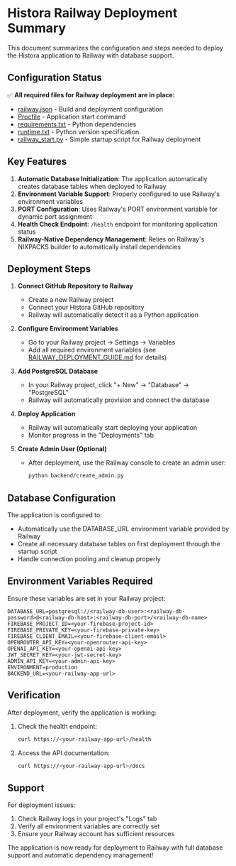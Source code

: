 # Histora Railway Deployment Summary

This document summarizes the configuration and steps needed to deploy the Histora application to Railway with database support.

## Configuration Status

✅ **All required files for Railway deployment are in place:**
- [railway.json](file:///Users/hientranpc/Desktop/Claude/histora/railway.json) - Build and deployment configuration
- [Procfile](file:///Users/hientranpc/Desktop/Claude/histora/Procfile) - Application start command
- [requirements.txt](file:///Users/hientranpc/Desktop/Claude/histora/requirements.txt) - Python dependencies
- [runtime.txt](file:///Users/hientranpc/Desktop/Claude/histora/runtime.txt) - Python version specification
- [railway_start.py](file:///Users/hientranpc/Desktop/Claude/histora/railway_start.py) - Simple startup script for Railway deployment

## Key Features

1. **Automatic Database Initialization**: The application automatically creates database tables when deployed to Railway
2. **Environment Variable Support**: Properly configured to use Railway's environment variables
3. **PORT Configuration**: Uses Railway's PORT environment variable for dynamic port assignment
4. **Health Check Endpoint**: `/health` endpoint for monitoring application status
5. **Railway-Native Dependency Management**: Relies on Railway's NIXPACKS builder to automatically install dependencies

## Deployment Steps

1. **Connect GitHub Repository to Railway**
   - Create a new Railway project
   - Connect your Histora GitHub repository
   - Railway will automatically detect it as a Python application

2. **Configure Environment Variables**
   - Go to your Railway project → Settings → Variables
   - Add all required environment variables (see [RAILWAY_DEPLOYMENT_GUIDE.md](file:///Users/hientranpc/Desktop/Claude/histora/RAILWAY_DEPLOYMENT_GUIDE.md) for details)

3. **Add PostgreSQL Database**
   - In your Railway project, click "+ New" → "Database" → "PostgreSQL"
   - Railway will automatically provision and connect the database

4. **Deploy Application**
   - Railway will automatically start deploying your application
   - Monitor progress in the "Deployments" tab

5. **Create Admin User (Optional)**
   - After deployment, use the Railway console to create an admin user:
     ```bash
     python backend/create_admin.py
     ```

## Database Configuration

The application is configured to:
- Automatically use the DATABASE_URL environment variable provided by Railway
- Create all necessary database tables on first deployment through the startup script
- Handle connection pooling and cleanup properly

## Environment Variables Required

Ensure these variables are set in your Railway project:

```
DATABASE_URL=postgresql://<railway-db-user>:<railway-db-password>@<railway-db-host>:<railway-db-port>/<railway-db-name>
FIREBASE_PROJECT_ID=<your-firebase-project-id>
FIREBASE_PRIVATE_KEY=<your-firebase-private-key>
FIREBASE_CLIENT_EMAIL=<your-firebase-client-email>
OPENROUTER_API_KEY=<your-openrouter-api-key>
OPENAI_API_KEY=<your-openai-api-key>
JWT_SECRET_KEY=<your-jwt-secret-key>
ADMIN_API_KEY=<your-admin-api-key>
ENVIRONMENT=production
BACKEND_URL=<your-railway-app-url>
```

## Verification

After deployment, verify the application is working:

1. Check the health endpoint:
   ```bash
   curl https://<your-railway-app-url>/health
   ```

2. Access the API documentation:
   ```bash
   curl https://<your-railway-app-url>/docs
   ```

## Support

For deployment issues:
1. Check Railway logs in your project's "Logs" tab
2. Verify all environment variables are correctly set
3. Ensure your Railway account has sufficient resources

The application is now ready for deployment to Railway with full database support and automatic dependency management!